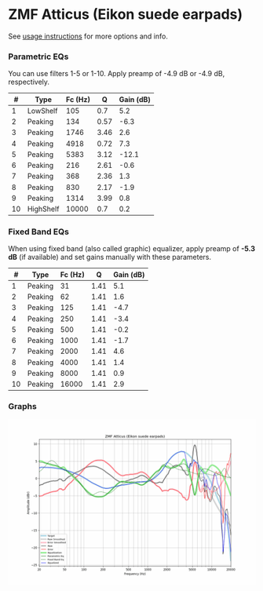 # ZMF Atticus (Eikon suede earpads)
See [usage instructions](https://github.com/jaakkopasanen/AutoEq#usage) for more options and info.

### Parametric EQs
You can use filters 1-5 or 1-10. Apply preamp of -4.9 dB or -4.9 dB, respectively.

|   # | Type      |   Fc (Hz) |    Q |   Gain (dB) |
|-----|-----------|-----------|------|-------------|
|   1 | LowShelf  |       105 | 0.7  |         5.2 |
|   2 | Peaking   |       134 | 0.57 |        -6.3 |
|   3 | Peaking   |      1746 | 3.46 |         2.6 |
|   4 | Peaking   |      4918 | 0.72 |         7.3 |
|   5 | Peaking   |      5383 | 3.12 |       -12.1 |
|   6 | Peaking   |       216 | 2.61 |        -0.6 |
|   7 | Peaking   |       368 | 2.36 |         1.3 |
|   8 | Peaking   |       830 | 2.17 |        -1.9 |
|   9 | Peaking   |      1314 | 3.99 |         0.8 |
|  10 | HighShelf |     10000 | 0.7  |         0.2 |

### Fixed Band EQs
When using fixed band (also called graphic) equalizer, apply preamp of **-5.3 dB** (if available) and set gains manually with these parameters.

|   # | Type    |   Fc (Hz) |    Q |   Gain (dB) |
|-----|---------|-----------|------|-------------|
|   1 | Peaking |        31 | 1.41 |         5.1 |
|   2 | Peaking |        62 | 1.41 |         1.6 |
|   3 | Peaking |       125 | 1.41 |        -4.7 |
|   4 | Peaking |       250 | 1.41 |        -3.4 |
|   5 | Peaking |       500 | 1.41 |        -0.2 |
|   6 | Peaking |      1000 | 1.41 |        -1.7 |
|   7 | Peaking |      2000 | 1.41 |         4.6 |
|   8 | Peaking |      4000 | 1.41 |         1.4 |
|   9 | Peaking |      8000 | 1.41 |         0.9 |
|  10 | Peaking |     16000 | 1.41 |         2.9 |

### Graphs
![](./ZMF%20Atticus%20(Eikon%20suede%20earpads).png)
